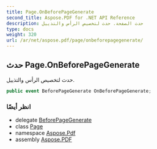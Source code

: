 ```yaml
---
title: Page.OnBeforePageGenerate
second_title: Aspose.PDF for .NET API Reference
description: حدث الصفحة. حدث لتخصيص الرأس والتذييل
type: docs
weight: 320
url: /ar/net/aspose.pdf/page/onbeforepagegenerate/
---
```

## حدث Page.OnBeforePageGenerate

حدث لتخصيص الرأس والتذييل.

```csharp
public event BeforePageGenerate OnBeforePageGenerate;
```

### انظر أيضًا

* delegate [BeforePageGenerate](../../page.beforepagegenerate/)
* class [Page](../)
* namespace [Aspose.Pdf](../../../aspose.pdf/)
* assembly [Aspose.PDF](../../../)